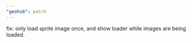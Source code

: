```yaml
---
"geohub": patch
---
```


fix: only load sprite image once, and show loader while images are being loaded.
